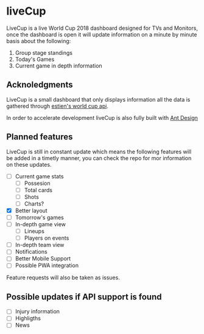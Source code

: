# liveCup

LiveCup is a live World Cup 2018 dashboard designed for TVs and Monitors, once the dashboard is open it will update information on a minute by minute basis about the following:

1. Group stage standings
2. Today's Games
3. Current game in depth information

## Acknoledgments

LiveCup is a small dashboard that only displays information all the data is gathered through [estien's world cup api](https://github.com/estiens/world_cup_json).

In order to accelerate development liveCup is also fully built with [Ant Design](https://ant.design/)

## Planned features
LiveCup is still in constant update which means the following features will be added in a timetly manner, you can check the repo for mor information on these updates.

- [ ] Current game stats
    - [ ] Possesion
    - [ ] Total cards
    - [ ] Shots
    - [ ] Charts?
- [x] Better layout
- [ ] Tomorrow's games
- [ ] In-depth game view
    - [ ] Lineups
    - [ ] Players on events
- [ ] In-depth team view
- [ ] Notifications
- [ ] Better Mobile Support
- [ ] Possible PWA integration

Feature requests will also be taken as issues.

## Possible updates if API support is found
- [ ] Injury information
- [ ] Highligths
- [ ] News